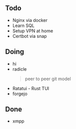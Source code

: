## Todo
- Nginx via docker
- Learn SQL
- Setup VPN at home
- Certbot via snap

## Doing
- hi
- radicle
    > peer to peer git model
- Ratatui - Rust TUI
- forgejo

## Done
- xmpp

